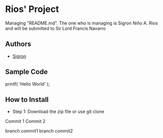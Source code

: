 # Rios' Project
Managing "README.md". The one who is managing is Sigron Niño A. Rios and will be submitted to Sir Lord Francis Navarro
## Authors
- [Sigron](https://github.com/riossigron)
## Sample Code
printf( 'Hello World' );
## How to Install
- Step 1: Download the zip file or use git clone

Commit 1 
Commit 2

branch commit1
branch commit2